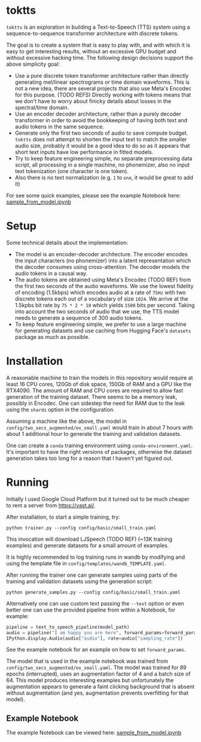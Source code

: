 # toktts

`toktts` is an exploration in building a Text-to-Speech (TTS) system using a sequence-to-sequence
transformer architecture with discrete tokens.

The goal is to create a system that is easy to play with, and with which it is easy to get interesting
results, without an excessive GPU budget and without excessive hacking time.
The following design decisions support the above simplicity goal:
 * Use a pure discrete token transformer architecture rather than directly generating mel/linear
 spectrograms or time domain waveforms.
 This is not a new idea, there are several projects that also use Meta's Encodec for this purpose. (TODO REFS)
 Directly working with tokens means that we don't have to worry about finicky details about losses
 in the spectral/time domain.
 * Use an encoder decoder architecture, rather than a purely decoder transformer in order to avoid
 the bookkeeping of having both text and audio tokens in the same sequence.
 * Generate only the first two seconds of audio to save compute budget.
 `toktts` does not attempt to shorten the input text to match the smaller audio size,
 probably it would be a good idea to do so as it
 appears that short text inputs have low performance in fitted models.
 * Try to keep feature engineering simple, no separate preprocessing data script, all processing
 in a single machine, no phonemizer, also no input text tokenization (one character is one token).
 * Also there is no text normalization (e.g. `1` to `one`, it would be great to add it)
 
For see some quick examples, please see the example Notebook here:
[sample_from_model.ipynb](https://nbviewer.org/github/alexeyrodriguez/toktts/blob/main/sample_from_model.ipynb)

# Setup 

Some technical details about the implementation:
 * The model is an encoder-decoder architecture. The encoder encodes the input characters
 (no phonemizer) into a latent representation which the decoder consumes using cross-attention.
 The decoder models the audio tokens in a causal way.
 * The audio tokens are obtained using Meta's Encodec (TODO REF) from the first two
 seconds of the audio waveforms.
 We use the lowest fidelity of encoding (1.5kbps) which encodes audio at a rate of
 `75Hz` with two discrete tokens each out of a vocabulary of size `1024`. We arrive at
 the 1.5kpbs bit rate by `75 * 2 * 10` which yields `1500` bits per second.
 Taking into account the two seconds of audio that we use, the TTS model needs to generate
 a sequence of 300 audio tokens.
 * To keep feature engineering simple, we prefer to use a large machine for generating datasets
 and use caching from Hugging Face's `datasets` package as much as possible.

# Installation

A reasonable machine to train the models in this repository would require at least 16 CPU cores, 120Gb of disk space,
150Gb of RAM and a GPU like the RTX4090. The amount of RAM and CPU cores are required to allow fast generation of the training
dataset. There seems to be a memory leak, possibly in Encodec. One can sidestep the need for RAM due to the leak using the `shards`
option in the configuration.

Assuming a machine like the above, the model in `config/two_secs_augmented/ex_small.yaml` would train in about 7 hours
with about 1 additional hour to generate the training and validation datasets.

One can create a `conda` training environment using `conda-environment.yaml`. It's important to have
the right versions of packages, otherwise the dataset generation takes too long for a reason that I haven't yet
figured out.

# Running

Initially I used Google Cloud Platform but it turned out to be much cheaper to rent a server from https://vast.ai/.

After installation, to start a simple training, try:

```
python trainer.py --config config/basic/small_train.yaml
```

This invocation will download LJSpeech (TODO REF) (~13K training examples) and generate datasets for a small amount of examples.

It is highly recommended to log training runs in wandb by modifying and using the template file in `config/templates/wandb_TEMPLATE.yaml`.

After running the trainer one can generate samples using parts of the training and validation datasets using the generation script:

```
python generate_samples.py --config config/basic/small_train.yaml
```

Alternatively one can use custom text passing the `--text` option or even better one can use the provided pipeline
from within a Notebook, for example:

```python
pipeline = text_to_speech_pipeline(model_path)
audio = pipeline("I am happy you are here", forward_params=forward_params)
IPython.display.Audio(audio["audio"], rate=audio["sampling_rate"])
```

See the example notebook for an example on how to set `forward_params`.

The model that is used in the example notebook was trained from `config/two_secs_augmented/ex_small.yaml`.
The model was trained for 89 epochs (interrupted), uses an augmentation factor of 4 and a batch size of 64.
This model produces interesting examples but unfortunately the augmentation appears to generate a faint clicking
background that is absent without augmentation (and yes, augmentation prevents overfitting for that model).

## Example Notebook

The example Notebook can be viewed here: [sample_from_model.ipynb](https://nbviewer.org/github/alexeyrodriguez/toktts/blob/main/sample_from_model.ipynb)
